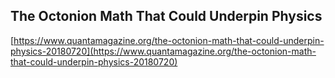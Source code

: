 ## The Octonion Math That Could Underpin Physics
  
  [https://www.quantamagazine.org/the-octonion-math-that-could-underpin-physics-20180720](https://www.quantamagazine.org/the-octonion-math-that-could-underpin-physics-20180720)